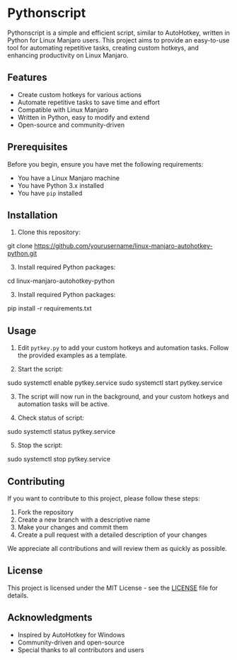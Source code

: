 # Pythonscript

Pythonscript is a simple and efficient script, similar to AutoHotkey, written in Python for Linux Manjaro users. This project aims to provide an easy-to-use tool for automating repetitive tasks, creating custom hotkeys, and enhancing productivity on Linux Manjaro.

## Features

- Create custom hotkeys for various actions
- Automate repetitive tasks to save time and effort
- Compatible with Linux Manjaro
- Written in Python, easy to modify and extend
- Open-source and community-driven

## Prerequisites

Before you begin, ensure you have met the following requirements:

- You have a Linux Manjaro machine
- You have Python 3.x installed
- You have `pip` installed

## Installation

1. Clone this repository:

git clone https://github.com/yourusername/linux-manjaro-autohotkey-python.git

3. Install required Python packages:

cd linux-manjaro-autohotkey-python

3. Install required Python packages:

pip install -r requirements.txt


## Usage

1. Edit `pytkey.py` to add your custom hotkeys and automation tasks. Follow the provided examples as a template.

2. Start the script:

sudo systemctl enable pytkey.service
sudo systemctl start pytkey.service

3. The script will now run in the background, and your custom hotkeys and automation tasks will be active.

4. Check status of script:

sudo systemctl status pytkey.service

5. Stop the script:

sudo systemctl stop pytkey.service


## Contributing

If you want to contribute to this project, please follow these steps:

1. Fork the repository
2. Create a new branch with a descriptive name
3. Make your changes and commit them
4. Create a pull request with a detailed description of your changes

We appreciate all contributions and will review them as quickly as possible.

## License

This project is licensed under the MIT License - see the [LICENSE](LICENSE) file for details.

## Acknowledgments

- Inspired by AutoHotkey for Windows
- Community-driven and open-source
- Special thanks to all contributors and users

